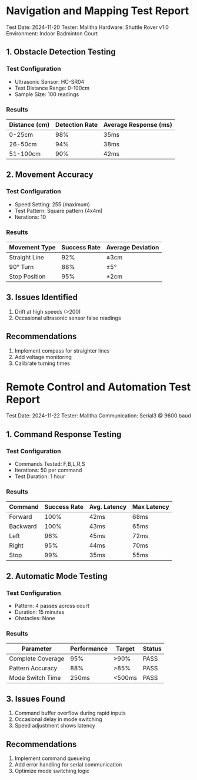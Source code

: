 # Navigation and Mapping Test Report 
Test Date: 2024-11-20
Tester: Malitha
Hardware: Shuttle Rover v1.0
Environment: Indoor Badminton Court

## 1. Obstacle Detection Testing

### Test Configuration
- Ultrasonic Sensor: HC-SR04
- Test Distance Range: 0-100cm
- Sample Size: 100 readings

### Results
| Distance (cm)| Detection Rate | Average Response (ms)  |
|--------------|----------------|------------------------|
| 0-25cm       | 98%            | 35ms                   |
| 26-50cm      | 94%            | 38ms                   |
| 51-100cm     | 90%            | 42ms                   |

## 2. Movement Accuracy

### Test Configuration
- Speed Setting: 255 (maximum)
- Test Pattern: Square pattern (4x4m)
- Iterations: 10

### Results
| Movement Type| Success Rate | Average Deviation|
|--------------|--------------|------------------|
| Straight Line| 92%          | ±3cm             |
| 90° Turn     | 88%          | ±5°              |
| Stop Position| 95%          | ±2cm             |

## 3. Issues Identified
1. Drift at high speeds (>200)
2. Occasional ultrasonic sensor false readings


## Recommendations
1. Implement compass for straighter lines
2. Add voltage monitoring
3. Calibrate turning times 

#####

# Remote Control and Automation Test Report
Test Date: 2024-11-22
Tester: Malitha
Communication: Serial3 @ 9600 baud

## 1. Command Response Testing

### Test Configuration
- Commands Tested: F,B,L,R,S
- Iterations: 50 per command
- Test Duration: 1 hour

### Results
| Command |Success Rate| Avg. Latency| Max Latency |
|---------|------------|-------------|-------------|
| Forward | 100%       | 42ms        | 68ms        |
| Backward| 100%       | 43ms        | 65ms        |
| Left    | 96%        | 45ms        | 72ms        |
| Right   | 95%        | 44ms        | 70ms        |
| Stop    | 99%       | 35ms         | 55ms        |

## 2. Automatic Mode Testing

### Test Configuration
- Pattern: 4 passes across court
- Duration: 15 minutes
- Obstacles: None

### Results
|    Parameter      | Performance | Target | Status |
|-------------------|-------------|--------|--------|
| Complete Coverage | 95%         | >90%   | PASS   |
| Pattern Accuracy  | 88%         | >85%   | PASS   |
| Mode Switch Time  | 250ms       | <500ms | PASS   |

## 3. Issues Found
1. Command buffer overflow during rapid inputs
2. Occasional delay in mode switching
3. Speed adjustment shows latency

## Recommendations
1. Implement command queueing
2. Add error handling for serial communication
3. Optimize mode switching logic